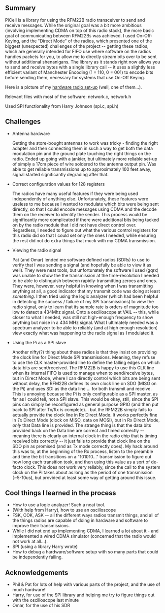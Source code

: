 ## Summary

PiCell is a library for using the RFM22B radio transceiver to send and receive messages. While the original goal was a bit more ambitious (involving implementing CDMA on top of this radio stack), the more basic goal of communicating between RFM22Bs was achieved. I used On-Off-Keying, and the "Direct Mode" of the radios, which presented one of the biggest (unexpected) challenges of the project -- getting these radios, which are generally intended for FIFO use where software on the radios handles packets for you, to allow me to directly stream bits over to be sent without additional shenanigans. The library as it stands right now allows you to send and receive bytes with a single library call -- it uses a slightly less efficient variant of Manchester Encoding (1 = 110, 0 = 001) to encode bits before sending them, necessary for systems that use On-Off Keying. 

Here is a picture of my [hardware radio set-up](http://i.imgur.com/FHIP5co.jpg) (well, one of them...). 

Relevant files with most of the software: network.c, network.h

Used SPI functionality from Harry Johnson (spi.c, spi.h)

## Challenges
* Antenna hardware
    
    Getting the store-bought antennas to work was tricky - finding the right adapter and then connecting them in such a way to get both the data modulation pin and the ground plate touching the right things on the radio. Ended up going with a jankier, but ultimately more reliable set-up of simply a 17cm piece of wire soldered to the antenna output pin. Was able to get reliable transmissions up to approximately 100 feet away, signal started significantly degrading after that. 

* Correct configuration values for 128 registers

    The radios have many useful features if they were being used independently of anything else. Unfortunately, these features were useless to me because I wanted to modulate which bits were being sent directly, so that I could encode messages using CDMA and the decode them on the receiver to identify the sender. This process would be significantly more complicated if there were additional bits being tacked on by the radio module that I did not have direct control over. Regardless, I needed to figure out what the various control registers for this radio did so that I could set only the ones I needed, while ensuring the rest did not do extra things that muck with my CDMA transmission. 

* Viewing the radio signal
    
    Pat (and Omar) lended me software defined radios (SDRs) to use to verify that I was sending a signal (and hopefully be able to view it as well). They were neat tools, but unfortunately the software I used (gqrx) was unable to show the the transmission at the time-resolution I needed to be able to distinguish between rapidly-transmitting zeroes and ones. They were, however, very helpful in knowing when I was transmitting anything at all, a good indicator that my transmit code was doing at least _something_. I then tried using the logic analyzer (which had been helpful in detecting the success / failure of my SPI transmissions) to view the radio signal, only to learn that its sample rate is orders of magnitude too low to detect a 434Mhz signal. Onto a oscilloscope at VAIL -- this, while closer to what I needed, was still not high-enough frequency to show anything but noise in a 434 MHz signal. What I ultimately needed was a spectrum analyzer to be able to reliably (and at high enough resolution) view exactly what was happening to the radio signal as I modulated it.  

* Using the Pi as a SPI slave

    Another nifty(?) thing about these radios is that they insist on providing the clock line for Direct Mode SPI transmissions. Meaning, they refuse to use the CLK master-provided line to define the falling edges on which data bits are sent/received. The RFM22B is happy to use this CLK line when its internal FIFO is used to manage when to send/receive bytes, but in Direct Mode, where I can directly control which bits are being sent without delay, the RFM22B defines its own clock line on SDO (MISO on the Pi) and uses SDI as the data line ... for both transmit and receive. This is annoying because the Pi is only configurable as a SPI master, as far as I could tell, not a SPI slave. This would be okay, still, since the SPI pins can simply be reconfigured as general purpose GPIO (and then put back to SPI after Tx/Rx is complete)... but the RFM22B simply fails to actually provide the clock line in Rx Direct Mode. It works perfectly fine in *Tx* Direct Mode (clock on MISO, data on MOSI), but in Rx Direct Mode, _only_ that Data line is provided. The strange thing is that the data bits provided back on the Data line are correct and timed correctly -- meaning there is clearly an internal clock in the radio chip that is timing received bits correctly -- it just fails to provide that clock line on the SDO pin as promised (and as Tx mode correctly does). My hack around this was to, at the beginning of the Rx process, listen to the preamble and time the bit transitions on a "101010..." transmission to figure out how long each transition took, and then using this value as a sort of de-facto clock. This does not work very reliably, since the call to the system clock on the Pi takes about as long as the period of one transmission (~5-10us), but provided at least some way of getting around this issue. 

## Cool things I learned in the process
* How to use a logic analyzer! Such a neat tool.
* (With help from Harry), how to use an oscilloscope
* FSK, OOK, ASK -- all the different ways radios transmit things, and all of the things radios are capable of doing in hardware and software to improve their transmissions.
* While I did not end up implementing CDMA, I learned a lot about it - and implemented a wired CDMA simulator (concerned that the radio would not work at all...).
* SPI (using a library Harry wrote) 
* How to debug a hardware/software setup with so many parts that could be independently failing.

## Acknowledgements
* Phil & Pat for lots of help with various parts of the project, and the use of much hardware!
* Harry, for use of the SPI library and helping me try to figure things out with the oscilloscope last minute
* Omar, for the use of his SDR
